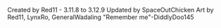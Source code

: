 Created by Red11 - 3.11.8 to 3.12.9
Updated by SpaceOutChicken
Art by Red11, LynxRo, GeneralWadaling
"Remember me"-DiddlyDoo145
